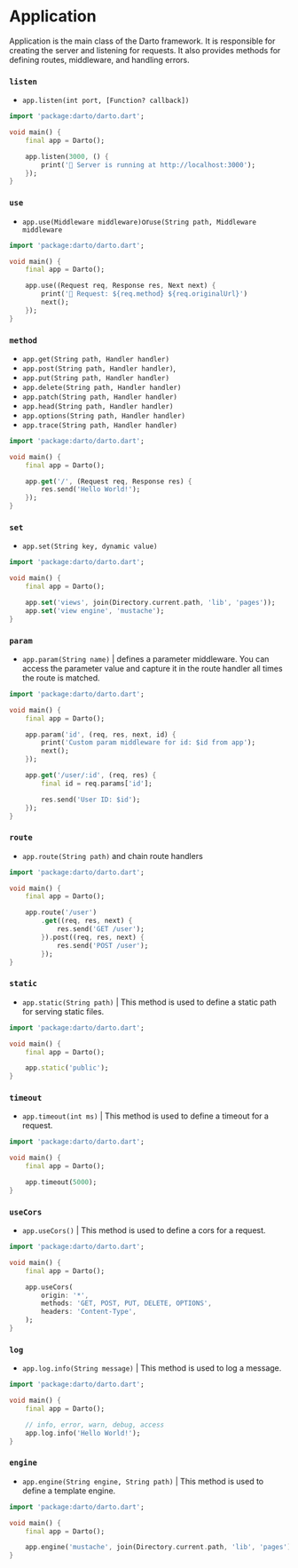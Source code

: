 # Application

Application is the main class of the Darto framework. It is responsible for creating the server and listening for requests. It also provides methods for defining routes, middleware, and handling errors.

### `listen`

- `app.listen(int port, [Function? callback])`

```dart
import 'package:darto/darto.dart';

void main() {
    final app = Darto();

    app.listen(3000, () {
        print('🔹 Server is running at http://localhost:3000');
    });
}

```

### `use`

- `app.use(Middleware middleware)`or`use(String path, Middleware middleware`

```dart
import 'package:darto/darto.dart';

void main() {
    final app = Darto();

    app.use((Request req, Response res, Next next) {
        print('📝 Request: ${req.method} ${req.originalUrl}')
        next();
    });
}
```

### `method`

- `app.get(String path, Handler handler)`
- `app.post(String path, Handler handler)`,
- `app.put(String path, Handler handler)`
- `app.delete(String path, Handler handler)`
- `app.patch(String path, Handler handler)`
- `app.head(String path, Handler handler)`
- `app.options(String path, Handler handler)`
- `app.trace(String path, Handler handler)`

```dart
import 'package:darto/darto.dart';

void main() {
    final app = Darto();

    app.get('/', (Request req, Response res) {
        res.send('Hello World!');
    });
}
```

### `set`

- `app.set(String key, dynamic value)`

```dart
import 'package:darto/darto.dart';

void main() {
    final app = Darto();

    app.set('views', join(Directory.current.path, 'lib', 'pages'));
    app.set('view engine', 'mustache');
}
```

### `param`

- `app.param(String name)` | defines a parameter middleware. You can access the parameter value and capture it in the route handler all times the route is matched.

```dart
import 'package:darto/darto.dart';

void main() {
    final app = Darto();

    app.param('id', (req, res, next, id) {
        print('Custom param middleware for id: $id from app');
        next();
    });

    app.get('/user/:id', (req, res) {
        final id = req.params['id'];

        res.send('User ID: $id');
    });
}
```

### `route`

- `app.route(String path)` and chain route handlers

```dart
import 'package:darto/darto.dart';

void main() {
    final app = Darto();

    app.route('/user')
        .get((req, res, next) {
            res.send('GET /user');
        }).post((req, res, next) {
            res.send('POST /user');
        });
}
```

### `static`

- `app.static(String path)` | This method is used to define a static path for serving static files.

```dart
import 'package:darto/darto.dart';

void main() {
    final app = Darto();

    app.static('public');
}
```

### `timeout`

- `app.timeout(int ms)` | This method is used to define a timeout for a request.

```dart
import 'package:darto/darto.dart';

void main() {
    final app = Darto();

    app.timeout(5000);
}
```

### `useCors`

- `app.useCors()` | This method is used to define a cors for a request.

```dart
import 'package:darto/darto.dart';

void main() {
    final app = Darto();

    app.useCors(
        origin: '*',
        methods: 'GET, POST, PUT, DELETE, OPTIONS',
        headers: 'Content-Type',
    );
}
```

### `log`

- `app.log.info(String message)` | This method is used to log a message.

```dart
import 'package:darto/darto.dart';

void main() {
    final app = Darto();

    // info, error, warn, debug, access
    app.log.info('Hello World!');
}
```

### `engine`

- `app.engine(String engine, String path)` | This method is used to define a template engine.

```dart
import 'package:darto/darto.dart';

void main() {
    final app = Darto();

    app.engine('mustache', join(Directory.current.path, 'lib', 'pages'));
}
```
